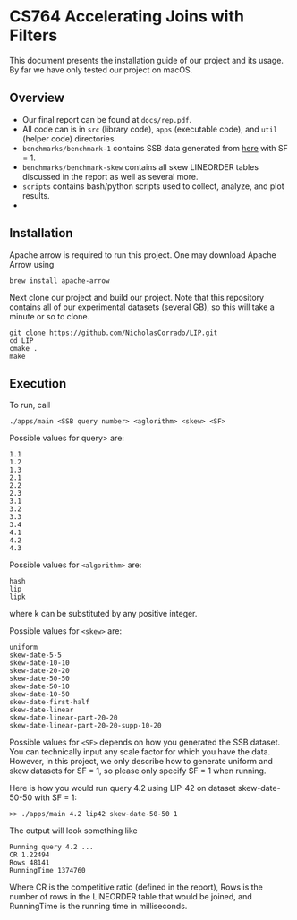 # CS764 Accelerating Joins with Filters

This document presents the installation guide of our project and its usage. By far we have only tested our project on macOS.

## Overview

* Our final report can be found at `docs/rep.pdf`.
* All code can is in `src` (library code), `apps` (executable code), and `util` (helper code) directories.
* `benchmarks/benchmark-1` contains SSB data generated from [here](https://github.com/UWQuickstep/SQL-benchmark-data-generator/tree/master/ssbgen) with SF = 1.
* `benchmarks/benchmark-skew` contains all skew LINEORDER tables discussed in the report as well as several more.
* `scripts` contains bash/python scripts used to collect, analyze, and plot results.
* 

## Installation

Apache arrow is required to run this project. One may download Apache Arrow using

```
brew install apache-arrow
```

Next clone our project and build our project. 
Note that this repository contains all of our experimental datasets (several GB),
so this will take a minute or so to clone.

```
git clone https://github.com/NicholasCorrado/LIP.git
cd LIP
cmake .
make
```


## Execution
To run, call

```
./apps/main <SSB query number> <aglorithm> <skew> <SF> 
```

Possible values for query> are:
  
```
1.1
1.2
1.3
2.1
2.2
2.3
3.1
3.2
3.3
3.4
4.1
4.2
4.3
```

Possible values for `<algorithm>` are:
  
```
hash
lip
lipk
```

where k can be substituted by any positive integer.

Possible values for `<skew>` are:

```
uniform
skew-date-5-5
skew-date-10-10
skew-date-20-20
skew-date-50-50
skew-date-50-10
skew-date-10-50
skew-date-first-half
skew-date-linear
skew-date-linear-part-20-20
skew-date-linear-part-20-20-supp-10-20
```

Possible values for `<SF>` depends on how you generated the SSB dataset. You can technically input any scale factor for which you have the data. However, in this project, we only describe how to generate uniform and skew datasets for SF = 1, so please only specify SF = 1 when running.

Here is how you would run query 4.2 using LIP-42 on dataset skew-date-50-50 with SF = 1:

```
>> ./apps/main 4.2 lip42 skew-date-50-50 1
```

The output will look something like 

```
Running query 4.2 ...
CR 1.22494
Rows 48141
RunningTime 1374760
```

Where CR is the competitive ratio (defined in the report), Rows is the number of rows in the LINEORDER table that would be joined, and RunningTime is the running time in milliseconds.
